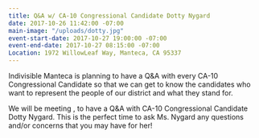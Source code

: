 ```yaml
---
title: Q&A w/ CA-10 Congressional Candidate Dotty Nygard
date: 2017-10-26 11:42:00 -07:00
main-image: "/uploads/dotty.jpg"
event-start-date: 2017-10-27 19:00:00 -07:00
event-end-date: 2017-10-27 08:15:00 -07:00
Location: 1972 WillowLeaf Way, Manteca, CA 95337
---
```




Indivisible Manteca is planning to have a Q&A with every CA-10 Congressional Candidate so that we can get to know the candidates who want to represent the people of our district and what they stand for. 

 We will be meeting , to have a Q&A with CA-10 Congressional Candidate Dotty Nygard. This is the perfect time to ask Ms. Nygard any questions and/or concerns that you may have for her! 
